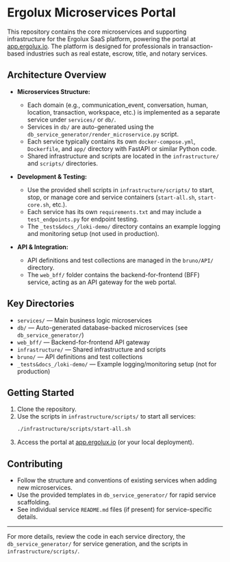 # Ergolux Microservices Portal

This repository contains the core microservices and supporting infrastructure for the Ergolux SaaS platform, powering the portal at [app.ergolux.io](https://app.ergolux.io). The platform is designed for professionals in transaction-based industries such as real estate, escrow, title, and notary services.

## Architecture Overview

- **Microservices Structure:**

  - Each domain (e.g., communication_event, conversation, human, location, transaction, workspace, etc.) is implemented as a separate service under `services/` or `db/`.
  - Services in `db/` are auto-generated using the `db_service_generator/render_microservice.py` script.
  - Each service typically contains its own `docker-compose.yml`, `Dockerfile`, and `app/` directory with FastAPI or similar Python code.
  - Shared infrastructure and scripts are located in the `infrastructure/` and `scripts/` directories.

- **Development & Testing:**

  - Use the provided shell scripts in `infrastructure/scripts/` to start, stop, or manage core and service containers (`start-all.sh`, `start-core.sh`, etc.).
  - Each service has its own `requirements.txt` and may include a `test_endpoints.py` for endpoint testing.
  - The `_tests&docs_/loki-demo/` directory contains an example logging and monitoring setup (not used in production).

- **API & Integration:**
  - API definitions and test collections are managed in the `bruno/API/` directory.
  - The `web_bff/` folder contains the backend-for-frontend (BFF) service, acting as an API gateway for the web portal.

## Key Directories

- `services/` — Main business logic microservices
- `db/` — Auto-generated database-backed microservices (see `db_service_generator/`)
- `web_bff/` — Backend-for-frontend API gateway
- `infrastructure/` — Shared infrastructure and scripts
- `bruno/` — API definitions and test collections
- `_tests&docs_/loki-demo/` — Example logging/monitoring setup (not for production)

## Getting Started

1. Clone the repository.
2. Use the scripts in `infrastructure/scripts/` to start all services:
   ```sh
   ./infrastructure/scripts/start-all.sh
   ```
3. Access the portal at [app.ergolux.io](https://app.ergolux.io) (or your local deployment).

## Contributing

- Follow the structure and conventions of existing services when adding new microservices.
- Use the provided templates in `db_service_generator/` for rapid service scaffolding.
- See individual service `README.md` files (if present) for service-specific details.

---

For more details, review the code in each service directory, the `db_service_generator/` for service generation, and the scripts in `infrastructure/scripts/`.

